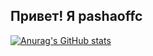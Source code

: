 ## Привет! Я pashaoffc

[![Anurag's GitHub stats](https://github-readme-stats.vercel.app/api?username=pashaoffc)](https://github.com/anuraghazra/github-readme-stats)


